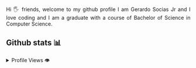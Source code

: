 <p align="justify"> 
Hi 🖐️ friends, welcome to my github profile
I am Gerardo Socias Jr and I love coding and I am a graduate with a course of Bachelor of Science in Computer Science.
</p>


## Github stats 📊
<details>
  <summary>Profile Views 👁️</summary>
  <br/>
  <img src="https://komarev.com/ghpvc/?username=rzashakerie&label=PROFILE+VIEWS&style=for-the-badge&color=brightgreen">

</details>
